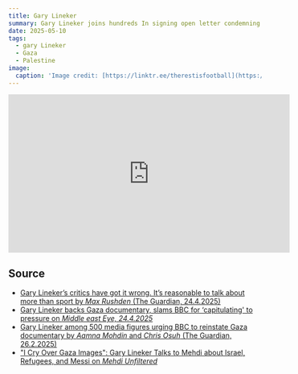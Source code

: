 ```yaml
---
title: Gary Lineker
summary: Gary Lineker joins hundreds In signing open letter condemning BBC “Censorship On Palestine”
date: 2025-05-10
tags:
  - gary Lineker
  - Gaza
  - Palestine
image:
  caption: 'Image credit: [https://linktr.ee/therestisfootball](https://www.youtube.com/@therestisfootball)'  
---
```




<iframe width="560" height="315" src="https://www.youtube.com/embed/CpQRbto4Rvc?si=ehVckRfrEOS4tiJO" title="YouTube video player" frameborder="0" allow="accelerometer; autoplay; clipboard-write; encrypted-media; gyroscope; picture-in-picture; web-share" referrerpolicy="strict-origin-when-cross-origin" allowfullscreen></iframe>


## Source

- [Gary Lineker’s critics have got it wrong. It’s reasonable to talk about more than sport by *Max Rushden* (The Guardian, 24.4.2025)](https://www.theguardian.com/football/2025/apr/24/gary-lineker-interview-bbc-sport-gaza)
- [Gary Lineker backs Gaza documentary, slams BBC for ‘capitulating' to pressure on *Middle east Eye, 24.4.2025*](https://www.middleeasteye.net/live-blog/live-blog-update/lineker-backs-gaza-documentary-slams-bbc-caving-pressure)
- [Gary Lineker among 500 media figures urging BBC to reinstate Gaza documentary by *Aamna Mohdin* and *Chris Osuh* (The Guardian, 26.2.2025)](https://www.theguardian.com/media/2025/feb/26/gary-lineker-among-500-media-figures-urging-bbc-to-reinstate-gaza-documentary)
- ["I Cry Over Gaza Images": Gary Lineker Talks to Mehdi about Israel, Refugees, and Messi on *Mehdi Unfiltered*](https://zeteo.com/p/i-cry-over-gaza-images-gary-lineker)


